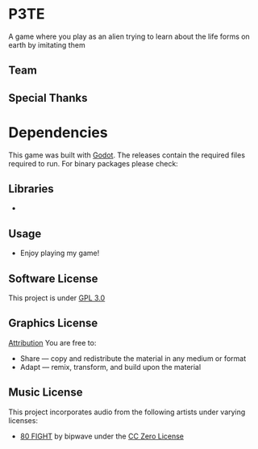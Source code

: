 # P3TE
A game where you play as an alien trying to learn about the life forms on earth by imitating them

## Team

## Special Thanks

# Dependencies
This game was built with [Godot](https://godotengine.org/). The releases contain the required files required to run. For binary packages please check:

## Libraries
* 


## Usage
* Enjoy playing my game!

## Software License
This project is under [GPL 3.0](https://github.com/MIfeanyi/P3TE/blob/master/LICENSE)

## Graphics License
[Attribution](https://creativecommons.org/licenses/)
You are free to:
* Share — copy and redistribute the material in any medium or format
* Adapt — remix, transform, and build upon the material

## Music License
This project incorporates audio from the following artists under varying
licenses:

* [80 FIGHT](https://freesound.org/people/bipwave/sounds/393859/) by bipwave
  under the [CC Zero License](http://creativecommons.org/publicdomain/zero/1.0/)
